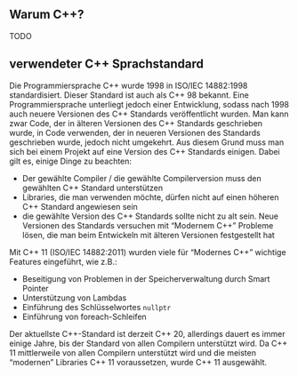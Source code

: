 ## Warum C++?
TODO 

## verwendeter C++ Sprachstandard

Die Programmiersprache C++ wurde 1998 in ISO/IEC 14882:1998 standardisiert. Dieser Standard ist auch als C++ 98 bekannt. Eine Programmiersprache unterliegt jedoch einer Entwicklung, sodass nach 1998 auch neuere Versionen des C++ Standards veröffentlicht wurden. Man kann zwar Code, der in älteren Versionen des C++ Standards geschrieben wurde, in Code verwenden, der in neueren Versionen des Standards geschrieben wurde, jedoch nicht umgekehrt. Aus diesem Grund muss man sich bei einem Projekt auf eine Version des C++ Standards einigen. Dabei gilt es, einige Dinge zu beachten:



*   Der gewählte Compiler / die gewählte Compilerversion muss den gewählten C++ Standard unterstützen
*   Libraries, die man verwenden möchte, dürfen nicht auf einen höheren C++ Standard angewiesen sein
*   die gewählte Version des C++ Standards sollte nicht zu alt sein. Neue Versionen des Standards versuchen mit “Modernem C++” Probleme lösen, die man beim Entwickeln mit älteren Versionen festgestellt hat

Mit C++ 11 (ISO/IEC 14882:2011) wurden viele für “Modernes C++” wichtige Features eingeführt, wie z.B.:



*   Beseitigung von Problemen in der Speicherverwaltung durch Smart Pointer
*   Unterstützung von Lambdas
*   Einführung des Schlüsselwortes `nullptr`
*   Einführung von foreach-Schleifen

Der aktuellste C++-Standard ist derzeit C++ 20, allerdings dauert es immer einige Jahre, bis der Standard von allen Compilern unterstützt wird. Da C++ 11 mittlerweile von allen Compilern unterstützt wird und die meisten “modernen” Libraries C++ 11 voraussetzen, wurde C++ 11 ausgewählt.